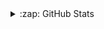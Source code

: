 
<details>
  <summary>:zap: GitHub Stats</summary>

  <img align="left" alt="PullPushSingar's GitHub Stats" src="https://github-readme-stats.vercel.app/api?username=PullPushSingar&show_icons=true&hide_border=false&title_color=ff652f&icon_color=FFE400&bg_color=09131B&text_color=ffffff&border_color=0c1a25" />

</details>
